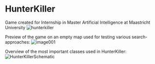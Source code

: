 # HunterKiller
Game created for Internship in Master Artificial Intelligence at Maastricht University
![hunterkiller](https://user-images.githubusercontent.com/15450200/199742010-755199fc-bcd5-48e7-b65b-6f7f5eece46a.png)

Preview of the game on an empty map used for testing various search-approaches:
![image001](https://user-images.githubusercontent.com/15450200/191497221-fbc351a4-ef61-48c5-a06a-73fb13b82338.gif)

Overview of the most important classes used in HunterKiller:
![HunterKillerSchematic](https://user-images.githubusercontent.com/15450200/198854547-bc497372-1706-4c3b-9666-65bd34acb19d.png)
